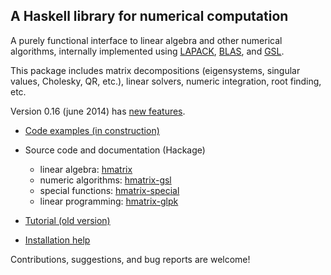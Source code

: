 A Haskell library for numerical computation
-------------------------------------------

A purely functional interface to linear algebra and other numerical algorithms, internally implemented using [LAPACK][lapack], [BLAS][blas], and [GSL][gsl].

This package includes matrix decompositions (eigensystems, singular values, Cholesky, QR, etc.), linear solvers, numeric integration, root finding, etc.

Version 0.16 (june 2014) has [new features][changes].

- [Code examples (in construction)][examples]

- Source code and documentation (Hackage)
    - linear algebra: [hmatrix](http://hackage.haskell.org/package/hmatrix)
    - numeric algorithms: [hmatrix-gsl](http://hackage.haskell.org/package/hmatrix-gsl)
    - special functions: [hmatrix-special](http://hackage.haskell.org/package/hmatrix-special)
    - linear programming: [hmatrix-glpk](http://hackage.haskell.org/package/hmatrix-glpk)

- [Tutorial (old version)][tutorial]

- [Installation help][installation]

Contributions, suggestions, and bug reports are welcome!



[lapack]: http://www.netlib.org/lapack/
[blas]: http://www.netlib.org/blas/
[gsl]: http://www.gnu.org/software/gsl/

[tutorial]: http://dis.um.es/profesores/alberto/material/hmatrix.pdf
[installation]: https://github.com/AlbertoRuiz/hmatrix/blob/master/INSTALL.md
[changes]: https://github.com/albertoruiz/hmatrix/tree/master/packages/base/CHANGELOG
[examples]: http://dis.um.es/~alberto/hmatrix/hmatrix.html


[hmatrix-static]: http://hackage.haskell.org/package/hmatrix-static
[hTensor]: https://github.com/AlbertoRuiz/hTensor
[hmatrix-gsl-stats]: http://hackage.haskell.org/package/hmatrix-gsl-stats
[hstatistics]: http://hackage.haskell.org/package/hstatistics
[hsignal]: http://hackage.haskell.org/package/hsignal
[pBLAS]: http://hackage.haskell.org/package/blas
[pLAPACK]: http://github.com/patperry/lapack
[aGSL]: http://hackage.haskell.org/package/bindings-gsl
[nprelude]: http://hackage.haskell.org/package/numeric-prelude
[mathHack]: http://hackage.haskell.org/packages/#cat:Math
[easyVision]: https://github.com/AlbertoRuiz/easyVision
[repa]: http://hackage.haskell.org/package/repa

